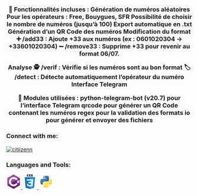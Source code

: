 <h3 align="center">🔧 Fonctionnalités incluses : Génération de numéros aléatoires Pour les opérateurs : 
Free, Bouygues, SFR Possibilité de choisir le nombre de numéros (jusqu’à 100) Export automatique en .txt Génération d’un QR Code des numéros Modification du format
➕ /add33 : Ajoute +33 aux numéros (ex : 0601020304 → +33601020304) ➖ /remove33 : Supprime +33 pour revenir au format 06/07. 

Analyse 🕵️ /verif : Vérifie si les numéros sont au bon format 🏷 /detect : Détecte automatiquement l’opérateur du numéro Interface Telegram

💼 Modules utilisées : python-telegram-bot (v20.7) pour l’interface Telegram qrcode pour générer un QR Code contenant les numéros regex pour la validation des formats io pour générer et envoyer des fichiers</h3>

<h3 align="left">Connect with me:</h3>
<p align="left">
<a href="https://discord.gg/citiizenn" target="blank"><img align="center" src="https://raw.githubusercontent.com/rahuldkjain/github-profile-readme-generator/master/src/images/icons/Social/discord.svg" alt="citiizenn" height="30" width="40" /></a>
</p>

<h3 align="left">Languages and Tools:</h3>
<p align="left"> <a href="https://www.w3schools.com/cs/" target="_blank" rel="noreferrer"> <img src="https://raw.githubusercontent.com/devicons/devicon/master/icons/csharp/csharp-original.svg" alt="csharp" width="40" height="40"/> </a> <a href="https://www.w3schools.com/css/" target="_blank" rel="noreferrer"> <img src="https://raw.githubusercontent.com/devicons/devicon/master/icons/css3/css3-original-wordmark.svg" alt="css3" width="40" height="40"/> </a> <a href="https://www.python.org" target="_blank" rel="noreferrer"> <img src="https://raw.githubusercontent.com/devicons/devicon/master/icons/python/python-original.svg" alt="python" width="40" height="40"/> </a> </p>
